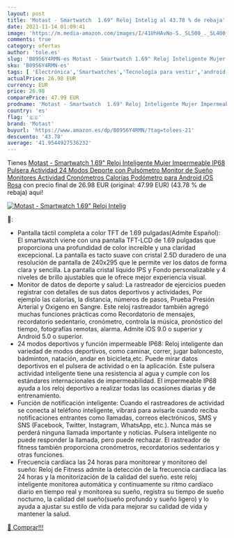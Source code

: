 ```yaml
---
layout: post
title: 'Motast - Smartwatch  1.69" Reloj Intelig al 43.78 % de rebaja'
date: 2021-11-14 01:09:41
image: 'https://m.media-amazon.com/images/I/41UhHAvNo-S._SL500_._SL400_.jpg'
comments: true
category: ofertas
author: 'tole.es'
slug: 'B0956Y4RMN-es Motast - Smartwatch 1.69" Reloj Inteligente Mujer...'
sku: 'B0956Y4RMN-es'
tags: [ 'Electrónica','Smartwatches','Tecnología para vestir','android','motast', ]
actualPrice: 26.98 EUR
currency: EUR
price: 26.98
comparePrice: 47.99 EUR
prodname: 'Motast - Smartwatch  1.69" Reloj Inteligente Mujer Impermeable IP68 Pulsera Actividad 24 Modos Deporte con Pulsómetro Monitor de Sueño Monitores Actividad Cronómetros Calorías Podómetro para Android iOS  Rosa'
country: 'es'
flag: '🇪🇸'
brand: 'Motast'
buyurl: 'https://www.amazon.es/dp/B0956Y4RMN/?tag=tolees-21'
descuento: '43.78'
average: '41.9544927536232'
---
```


Tienes [Motast - Smartwatch  1.69" Reloj Inteligente Mujer Impermeable IP68 Pulsera Actividad 24 Modos Deporte con Pulsómetro Monitor de Sueño Monitores Actividad Cronómetros Calorías Podómetro para Android iOS  Rosa](https://www.amazon.es/dp/B0956Y4RMN/?tag=tolees-21) con precio final de  26.98 EUR (original: 47.99 EUR) (43.78 %  de rebaja) aqui!

[![Motast - Smartwatch  1.69" Reloj Intelig](https://m.media-amazon.com/images/I/41UhHAvNo-S._SL500_._SL400_.jpg)](https://www.amazon.es/dp/B0956Y4RMN/?tag=tolees-21)

🔎:

- Pantalla táctil completa a color TFT de 1.69 pulgadas(Admite Español): El smartwatch viene con una pantalla TFT-LCD de 1.69 pulgadas que proporciona una profundidad de color increíble y una claridad excepcional. La pantalla es tacto suave con cristal 2.5D duradero de una resolución de pantalla de 240x295 que le permite ver los datos de forma clara y sencilla. La pantalla cristal líquido IPS y Fondo personalizable y 4 niveles de brillo ajustables que le ofrece mejor experiencia visual.
- Monitor de datos de deporte y salud: La rastreador de ejercicios pueden registrar con detalles de sus datos deportivos y actividades, Por ejemplo las calorías, la distancia, números de pasos, Prueba Presión Arterial y Oxigeno en Sangre. Este reloj rastreador también agregó muchas funciones prácticas como Recordatorio de mensajes, recordatorio sedentario, cronómetro, controla la música, pronóstico del tiempo, fotografías remotas, alarma. Admite iOS 9.0 o superior y Android 5.0 o superior.
- 24 modos deportivos y función impermeable IP68: Reloj inteligente dan variedad de modos deportivos, como caminar, correr, jugar baloncesto, bádminton, natación, andar en bicicleta,etc. Puede mirar datos deportivos en el pulsera de actividad o en la aplicación. Este pulsera actividad inteligente tiene una resistencia al agua y cumple con los estándares internacionales de impermeabilidad. El impermeable IP68 ayuda a los reloj deportivo a realizar todas las ocasiones diarias y de entrenamiento.
- Función de notificación inteligente: Cuando el rastreadores de actividad se conecta al teléfono inteligente, vibrará para avisarle cuando reciba notificaciones entrantes como llamadas, correos electrónicos, SMS y SNS (Facebook, Twitter, Instagram, WhatsApp, etc.). Nunca más se perderá ninguna llamada importante y noticias. Pulsera inteligente no puede responder la llamada, pero puede rechazar. El rastreador de fitness también proporciona cronómetros, recordatorios sedentarios y otras funciones.
- Frecuencia cardíaca las 24 horas para monitorear y monitoreo del sueño: Reloj de Fitness admite la detección de la frecuencia cardíaca las 24 horas y la monitorización de la calidad del sueño. este reloj inteligente monitorea automática y continuamente su ritmo cardíaco diario en tiempo real y monitorea su sueño, registra su tiempo de sueño nocturno, la calidad del sueño(sueño profundo y sueño ligero) y lo ayuda a ajustar su estilo de vida para mejorar su calidad de vida y mantener la salud.

[🛒 Comprar!!!](https://www.amazon.es/dp/B0956Y4RMN/?tag=tolees-21)
